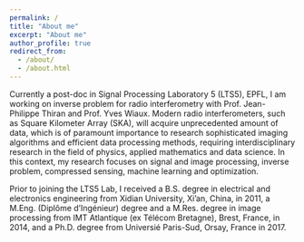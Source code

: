 ```yaml
---
permalink: /
title: "About me"
excerpt: "About me"
author_profile: true
redirect_from: 
  - /about/
  - /about.html
---
```


Currently a post-doc in Signal Processing Laboratory 5 (LTS5), EPFL, I am working on inverse problem for radio interferometry with Prof. Jean-Philippe Thiran and Prof. Yves Wiaux. Modern radio interferometers, such as Square Kilometer Array (SKA), will acquire unprecedented amount of data, which is of paramount importance to research sophisticated imaging algorithms and efficient data processing methods, requiring interdisciplinary research in the field of physics, applied mathematics and data science. In this context, my research focuses on signal and image processing, inverse problem, compressed sensing, machine learning and optimization.

Prior to joining the LTS5 Lab, I received a B.S. degree in electrical and electronics engineering from Xidian University, Xi’an, China, in 2011, a M.Eng. (Diplôme d’Ingénieur) degree and a M.Res. degree in image processing from IMT Atlantique (ex Télécom Bretagne), Brest, France, in 2014, and a Ph.D. degree from Universié Paris-Sud, Orsay, France in 2017. 